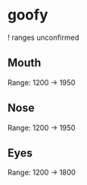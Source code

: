 # goofy

! ranges unconfirmed

## Mouth
Range: 1200 -> 1950

## Nose
Range: 1200 -> 1950

## Eyes
Range: 1200 -> 1800